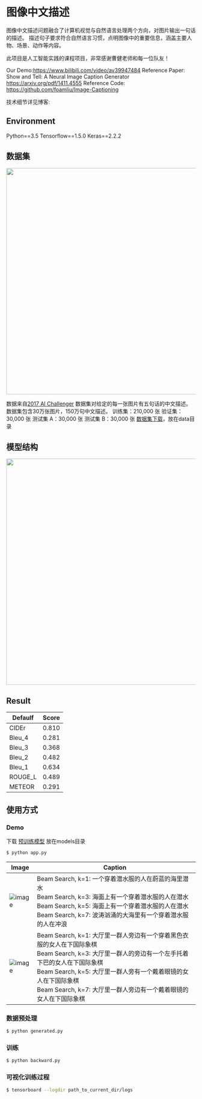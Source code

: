 # 图像中文描述
图像中文描述问题融合了计算机视觉与自然语言处理两个方向，对图片输出一句话的描述。
描述句子要求符合自然语言习惯，点明图像中的重要信息，涵盖主要人物、场景、动作等内容。

此项目是人工智能实践的课程项目，非常感谢曹健老师和每一位队友！

Our Demo:https://www.bilibili.com/video/av39947484 
Reference Paper: Show and Tell: A Neural Image Caption Generator https://arxiv.org/pdf/1411.4555 
Reference Code: https://github.com/foamliu/Image-Captioning 

技术细节详见博客:

## Environment
Python==3.5
Tensorflow==1.5.0
Keras==2.2.2

## 数据集
<img src="https://github.com/HughChi/Image-Caption/raw/master/images/dataset.png" width="600">

数据来自[2017 AI Challenger](https://challenger.ai/competition/caption)
数据集对给定的每一张图片有五句话的中文描述。数据集包含30万张图片，150万句中文描述。
训练集：210,000 张 
验证集：30,000 张 
测试集 A：30,000 张 
测试集 B：30,000 张
[数据集下载](https://challenger.ai/dataset/caption)，放在data目录

## 模型结构
<img src="https://github.com/HughChi/Image-Caption/raw/master/images/net.png" width="600" >

## Result
| Defaulf | Score |
| ------- | :---: |
| CIDEr   | 0.810 |
| Bleu_4  | 0.281 |
| Bleu_3  | 0.368 |
| Bleu_2  | 0.482 |
| Bleu_1  | 0.634 |
| ROUGE_L | 0.489 |
| METEOR  | 0.291 |

## 使用方式
### Demo
下载 [预训练模型](https://github.com/HughChi/Image-Caption/releases/download/v1.0/model.04-1.3820.hdf5) 放在models目录

```bash
$ python app.py
```
| Image | Caption |
| --- | --- |
| ![image](https://github.com/HughChi/Image-Caption/raw/master/images/0_bs_image.jpg) | Beam Search, k=1: 一个穿着潜水服的人在蔚蓝的海里潜水<br>Beam Search, k=3: 海面上有一个穿着潜水服的人在潜水<br>Beam Search, k=5: 海面上有一个穿着潜水服的人在潜水<br>Beam Search, k=7: 波涛汹涌的大海里有一个穿着潜水服的人在冲浪 |
| ![image](https://github.com/HughChi/Image-Caption/raw/master/images/1_bs_image.jpg) | Beam Search, k=1: 大厅里一群人旁边有一个穿着黑色衣服的女人在下国际象棋<br>Beam Search, k=3: 大厅里一群人的旁边有一个左手托着下巴的女人在下国际象棋<br>Beam Search, k=5: 大厅里一群人旁有一个戴着眼镜的女人在下国际象棋<br>Beam Search, k=7: 大厅里一群人旁边有一个戴着眼镜的女人在下国际象棋 |

### 数据预处理
```bash
$ python generated.py
```

### 训练
```bash
$ python backward.py
```
### 可视化训练过程
```bash
$ tensorboard --logdir path_to_current_dir/logs
```


